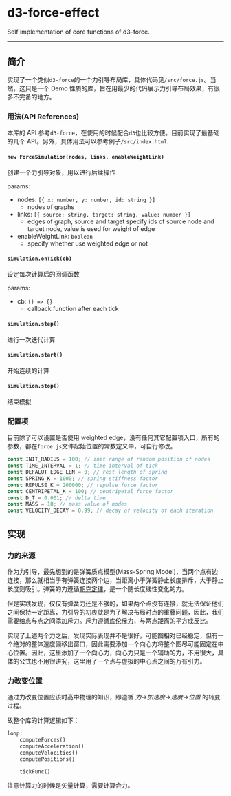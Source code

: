 # d3-force-effect

Self implementation of core functions of d3-force.

---

## 简介

实现了一个类似`d3-force`的一个力引导布局库，具体代码见`/src/force.js`。当然，这只是一个 Demo 性质的库，旨在用最少的代码展示力引导布局效果，有很多不完备的地方。

### 用法(API References)

本库的 API 参考`d3-force`，在使用的时候配合`d3`也比较方便。目前实现了最基础的几个 API。另外，具体用法可以参考例子`/src/index.html`.

#### `new ForceSimulation(nodes, links, enableWeightLink)`

创建一个力引导对象，用以进行后续操作

params:

-   nodes: `[{ x: number, y: number, id: string }]`
    -   nodes of graphs
-   links: `[{ source: string, target: string, value: number }]`
    -   edges of graph, source and target specify ids of source node and target node, value is used for weight of edge
-   enableWeightLink: `boolean`
    -   specify whether use weighted edge or not

#### `simulation.onTick(cb)`

设定每次计算后的回调函数

params:

-   cb: `() => {}`
    -   callback function after each tick

#### `simulation.step()`

进行一次迭代计算

#### `simulation.start()`

开始连续的计算

#### `simulation.stop()`

结束模拟

### 配置项

目前除了可以设置是否使用 weighted edge，没有任何其它配置项入口，所有的参数，都在`force.js`文件起始位置的常数定义中，可自行修改。

```js
const INIT_RADIUS = 100; // init range of random position of nodes
const TIME_INTERVAL = 1; // time interval of tick
const DEFALUT_EDGE_LEN = 0; // rest length of spring
const SPRING_K = 1000; // spring stiffness factor
const REPULSE_K = 200000; // repulse force factor
const CENTRIPETAL_K = 100; // centripetal force factor
const D_T = 0.001; // delta time
const MASS = 10; // mass value of nodes
const VELOCITY_DECAY = 0.99; // decay of velocity of each iteration
```

## 实现

### 力的来源

作为力引导，最先想到的是弹簧质点模型(Mass-Spring Model)，当两个点有边连接，那么就相当于有弹簧连接两个边，当距离小于弹簧静止长度排斥，大于静止长度则吸引。弹簧的力遵循[胡克定律](https://en.wikipedia.org/wiki/Hooke%27s_law)，是一个随长度线性变化的力。

但是实践发现，仅仅有弹簧力还是不够的，如果两个点没有连接，就无法保证他们之间保持一定距离，力引导的初衷就是为了解决布局时点的重叠问题，因此，我们需要给点与点之间添加斥力。斥力遵循[库伦斥力](https://en.wikipedia.org/wiki/Coulomb%27s_law)，与两点距离的平方成反比。

实现了上述两个力之后，发现实际表现并不是很好，可能图相对已经稳定，但有一个绝对的整体速度偏移出窗口，因此需要添加一个向心力将整个图尽可能固定在中心位置。因此，这里添加了一个向心力，向心力只是一个辅助的力，不用很大，具体的公式也不用很讲究，这里用了一个点与虚拟的中心点之间的万有引力。

### 力改变位置

通过力改变位置应该时高中物理的知识，即遵循 _力->加速度->速度->位置_ 的转变过程。

故整个库的计算逻辑如下：

```python
loop:
    computeForces()
    computeAcceleration()
    computeVelocities()
    computePositions()

    tickFunc()
```

注意计算力的时候是矢量计算，需要计算合力。
